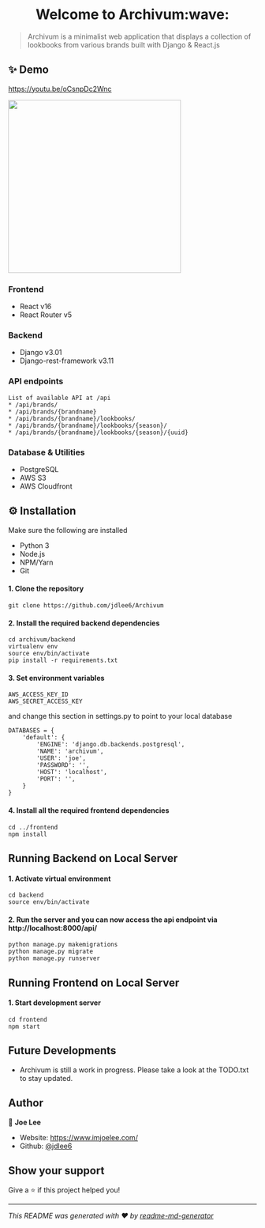 <h1 align="center">Welcome to Archivum:wave:</h1>
<p>
</p>

> Archivum is a minimalist web application that displays a collection of lookbooks from various brands built with Django & React.js

## :sparkles: Demo

https://youtu.be/oCsnpDc2Wnc

<img src="https://i.imgur.com/MR6V4hG.jpg" width="350">

### Frontend

- React v16
- React Router v5

### Backend

- Django v3.01
- Django-rest-framework v3.11

### API endpoints

```
List of available API at /api
* /api/brands/
* /api/brands/{brandname}
* /api/brands/{brandname}/lookbooks/
* /api/brands/{brandname}/lookbooks/{season}/
* /api/brands/{brandname}/lookbooks/{season}/{uuid}
```

### Database & Utilities

- PostgreSQL
- AWS S3
- AWS Cloudfront

## :gear: Installation

Make sure the following are installed

- Python 3
- Node.js
- NPM/Yarn
- Git

#### 1. Clone the repository

```
git clone https://github.com/jdlee6/Archivum
```

#### 2. Install the required backend dependencies

```
cd archivum/backend
virtualenv env
source env/bin/activate
pip install -r requirements.txt
```

#### 3. Set environment variables

```
AWS_ACCESS_KEY_ID
AWS_SECRET_ACCESS_KEY
```

and change this section in settings.py to point to your local database

```
DATABASES = {
    'default': {
        'ENGINE': 'django.db.backends.postgresql',
        'NAME': 'archivum',
        'USER': 'joe',
        'PASSWORD': '',
        'HOST': 'localhost',
        'PORT': '',
    }
}
```

#### 4. Install all the required frontend dependencies

```
cd ../frontend
npm install
```

## Running Backend on Local Server

#### 1. Activate virtual environment

```
cd backend
source env/bin/activate
```

#### 2. Run the server and you can now access the api endpoint via http://localhost:8000/api/

```
python manage.py makemigrations
python manage.py migrate
python manage.py runserver
```

## Running Frontend on Local Server

#### 1. Start development server

```
cd frontend
npm start
```

## Future Developments

- Archivum is still a work in progress. Please take a look at the TODO.txt to stay updated.

## Author

👤 **Joe Lee**

- Website: https://www.imjoelee.com/
- Github: [@jdlee6](https://github.com/jdlee6)

## Show your support

Give a ⭐️ if this project helped you!

---

_This README was generated with ❤️ by [readme-md-generator](https://github.com/kefranabg/readme-md-generator)_

```

```
